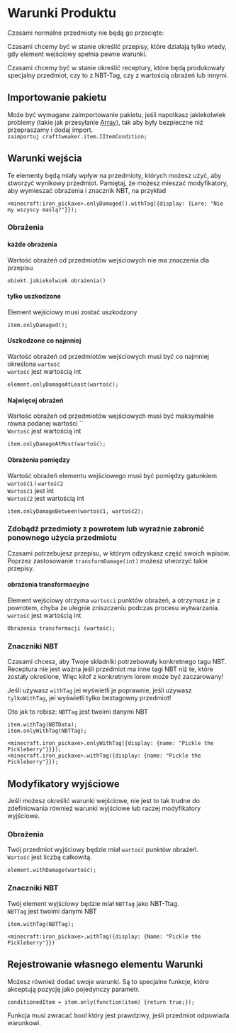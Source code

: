 # Warunki Produktu

Czasami normalne przedmioty nie będą go przecięte:

Czasami chcemy być w stanie określić przepisy, które działają tylko wtedy, gdy element wejściowy spełnia pewne warunki.

Czasami chcemy być w stanie określić receptury, które będą produkowały specjalny przedmiot, czy to z NBT-Tag, czy z wartością obrażeń lub innymi.

## Importowanie pakietu

Może być wymagane zaimportowanie pakietu, jeśli napotkasz jakiekolwiek problemy (takie jak przesyłanie [Array](/AdvancedFunctions/Arrays_and_Loops/)), tak aby były bezpieczne niż przepraszamy i dodaj import.  
`zaimportuj crafttweaker.item.IItemCondition;`

## Warunki wejścia

Te elementy będą miały wpływ na przedmioty, których możesz użyć, aby stworzyć wynikowy przedmiot. Pamiętaj, że możesz mieszać modyfikatory, aby wymieszać obrażenia i znacznik NBT, na przykład

```zenscript
<minecraft:iron_pickaxe>.onlyDamaged().withTag({display: {Lore: "Nie my wszyscy maślą?"}});
```

### Obrażenia

#### każde obrażenia

Wartość obrażeń od przedmiotów wejściowych nie ma znaczenia dla przepisu

```zenscript
obiekt.jakiekolwiek obrażenia()
```

#### tylko uszkodzone

Element wejściowy musi zostać uszkodzony

```zenscript
item.onlyDamaged();
```

#### Uszkodzone co najmniej

Wartość obrażeń od przedmiotów wejściowych musi być co najmniej określona `wartość`  
`wartość` jest wartością int

```zenscript
element.onlyDamageAtLeast(wartość);
```

#### Najwięcej obrażeń

Wartość obrażeń od przedmiotów wejściowych musi być maksymalnie równa podanej wartości ``  
`Wartość` jest wartością int

```zenscript
item.onlyDamageAtMost(wartość);
```

#### Obrażenia pomiędzy

Wartość obrażeń elementu wejściowego musi być pomiędzy gatunkiem `wartość1` i `wartość2`  
`Wartość1` jest int  
`Wartość2` jest wartością int

```zenscript
item.onlyDamageBetween(wartość1, wartość2);
```

### Zdobądź przedmioty z powrotem lub wyraźnie zabronić ponownego użycia przedmiotu

Czasami potrzebujesz przepisu, w którym odzyskasz część swoich wpisów.  
Poprzez zastosowanie `transformDamage(int)` możesz utworzyć takie przepisy.

#### obrażenia transformacyjne

Element wejściowy otrzyma `wartości` punktów obrażeń, a otrzymasz je z powrotem, chyba że ulegnie zniszczeniu podczas procesu wytwarzania.  
`wartość` jest wartością int

```zenscript
Obrażenia transformacji (wartość);
```

### Znaczniki NBT

Czasami chcesz, aby Twoje składniki potrzebowały konkretnego tagu NBT. Receptura nie jest ważna jeśli przedmiot ma inne tagi NBT niż te, które zostały określone, Więc kilof z konkretnym lorem może być zaczarowany!

Jeśli używasz `withTag` jei wyświetli je poprawnie, jeśli używasz `tylkoWithTag`, jei wyświetli tylko beztagowny przedmiot!

Oto jak to robisz: `NBTTag` jest twoimi danymi NBT

```zenscript
item.withTag(NBTData);
item.onlyWithTag(NBTTag);

<minecraft.iron_pickaxe>.onlyWithTag({display: {name: "Pickle the Pickleberry"}}});
<minecraft.iron_pickaxe>.withTag({display: {name: "Pickle the Pickleberry"}});
```

## Modyfikatory wyjściowe

Jeśli możesz określić warunki wejściowe, nie jest to tak trudne do zdefiniowania również warunki wyjściowe lub raczej modyfikatory wyjściowe.

### Obrażenia

Twój przedmiot wyjściowy będzie miał `wartość` punktów obrażeń.  
`Wartość` jest liczbą całkowitą.

```zenscript
element.withDamage(wartość);
```

### Znaczniki NBT

Twój element wyjściowy będzie miał `NBTTag` jako NBT-Ttag.  
`NBTTag` jest twoimi danymi NBT

```zenscript
item.withTag(NBTTag);

<minecraft:iron_pickaxe>.withTag({display: {Name: "Pickle the Pickleberry"}})
```

## Rejestrowanie własnego elementu Warunki

Możesz również dodać swoje warunki. Są to specjalne funkcje, które akceptują pozycję [](/Vanilla/Items/IItemStack/) jako pojedynczy parametr.

```zenscript
conditionedItem = item.only(function(item) {return true;});
```

Funkcja musi zwracać bool który jest prawdziwy, jeśli przedmiot odpowiada warunkowi.
